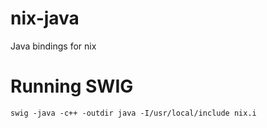 nix-java
========

Java bindings for nix


Running SWIG
============

`swig -java -c++ -outdir java -I/usr/local/include nix.i`